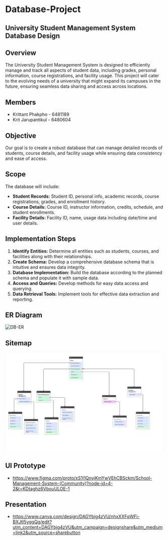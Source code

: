 # Database-Project

## University Student Management System Database Design
## Overview
The University Student Management System is designed to efficiently manage and track all aspects of student data, including grades, personal information, course registrations, and facility usage. This project will cater to the evolving needs of a university that might expand its campuses in the future, ensuring seamless data sharing and access across locations.

## Members
- Krittant Phakpho - 6481189
- Krit Jarupantikul - 6480604

## Objective
Our goal is to create a robust database that can manage detailed records of students, course details, and facility usage while ensuring data consistency and ease of access.

## Scope
The database will include:
- **Student Records:** Student ID, personal info, academic records, course registrations, grades, and enrollment history.
- **Course Details:** Course ID, instructor information, credits, schedule, and student enrollments.
- **Facility Details:** Facility ID, name, usage data including date/time and user details.

## Implementation Steps
1. **Identify Entities:** Determine all entities such as students, courses, and facilities along with their relationships.
2. **Create Schema:** Develop a comprehensive database schema that is intuitive and ensures data integrity.
3. **Database Implementation:** Build the database according to the planned schema and populate it with sample data.
4. **Access and Queries:** Develop methods for easy data access and querying.
5. **Data Retrieval Tools:** Implement tools for effective data extraction and reporting.


## ER Diagram
![DB-ER](https://github.com/user-attachments/assets/5fed86f0-0c52-46ed-ad4b-600d24a60f1e)


## Sitemap
![Sitemap](https://github.com/LKJTC/Database-Project/blob/main/Sitemap.png)

## UI Prototype
- https://www.figma.com/proto/xS1I1QnyiKmYwVEhCBSckm/School-Management-System-(Community)?node-id=4-2&t=KDtaghz6VbouULOE-1

## Presentation
- https://www.canva.com/design/DAGYbjg4zVU/nhxXXFqWFi-BXJtI5yggQg/edit?utm_content=DAGYbjg4zVU&utm_campaign=designshare&utm_medium=link2&utm_source=sharebutton
